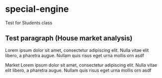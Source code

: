 # special-engine
Test for Students class

## Test paragraph (House market analysis)

Lorem ipsum dolor sit amet, consectetur adipiscing elit. Nulla vitae elit libero, a pharetra augue. Nullam quis risus eget urna mollis orn asdf

Market Lorem ipsum dolor sit amet, consectetur adipiscing elit. Nulla vitae elit libero, a pharetra augue. Nullam quis risus eget urna mollis orn asdf